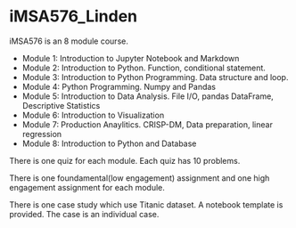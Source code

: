 # iMSA576_Linden
iMSA576 is an 8 module course.
- Module 1: Introduction to Jupyter Notebook and Markdown
- Module 2: Introduction to Python. Function, conditional statement.
- Module 3: Introduction to Python Programming. Data structure and loop.
- Module 4: Python Programming. Numpy and Pandas
- Module 5: Introduction to Data Analysis. File I/O, pandas DataFrame, Descriptive Statistics
- Module 6: Introduction to Visualization
- Module 7: Production Anaylitics. CRISP-DM, Data preparation, linear regression
- Module 8: Introduction to Python and Database

There is one quiz for each module. Each quiz has 10 problems.

There is one foundamental(low engagement) assignment and one high engagement assignment for each module.

There is one case study which use Titanic dataset. A notebook template is provided. The case is an individual case.
